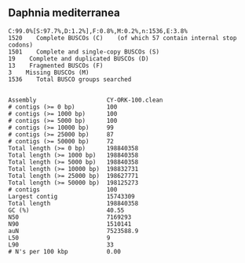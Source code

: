 ## Daphnia mediterranea

    C:99.0%[S:97.7%,D:1.2%],F:0.8%,M:0.2%,n:1536,E:3.8%       
    1520    Complete BUSCOs (C)    (of which 57 contain internal stop codons)           
    1501    Complete and single-copy BUSCOs (S)       
    19    Complete and duplicated BUSCOs (D)       
    13    Fragmented BUSCOs (F)               
    3    Missing BUSCOs (M)               
    1536    Total BUSCO groups searched
	

    Assembly                    CY-ORK-100.clean
    # contigs (>= 0 bp)         100             
    # contigs (>= 1000 bp)      100             
    # contigs (>= 5000 bp)      100             
    # contigs (>= 10000 bp)     99              
    # contigs (>= 25000 bp)     87              
    # contigs (>= 50000 bp)     72              
    Total length (>= 0 bp)      198840358       
    Total length (>= 1000 bp)   198840358       
    Total length (>= 5000 bp)   198840358       
    Total length (>= 10000 bp)  198832731       
    Total length (>= 25000 bp)  198627771       
    Total length (>= 50000 bp)  198125273       
    # contigs                   100             
    Largest contig              15743309        
    Total length                198840358       
    GC (%)                      40.55           
    N50                         7169293         
    N90                         1510141         
    auN                         7523588.9       
    L50                         9               
    L90                         33              
    # N's per 100 kbp           0.00 
